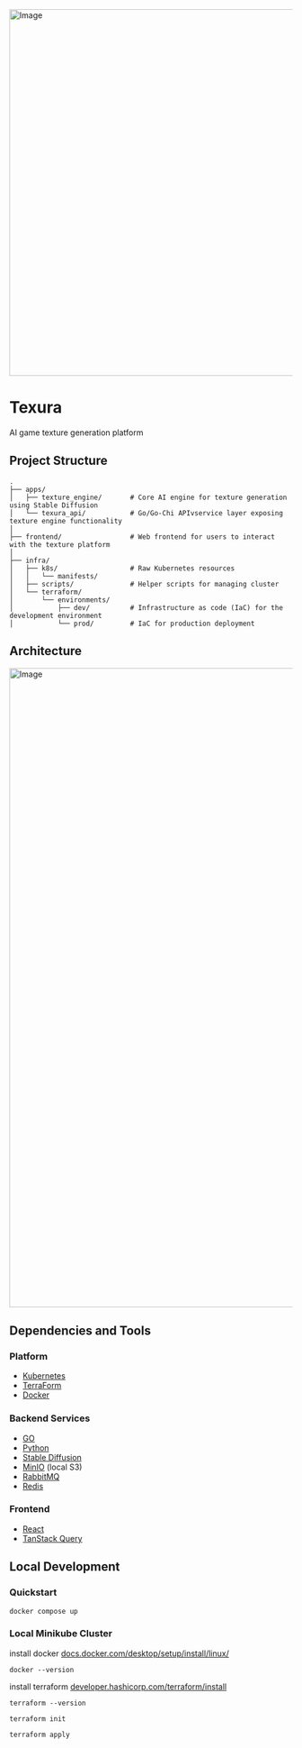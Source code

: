 <img width="1283" height="651" alt="Image" src="https://github.com/user-attachments/assets/d4da1040-b4fd-4c2a-ada2-75bf3d64c468" />

# Texura

AI game texture generation platform

## Project Structure

```
.
├── apps/
│   ├── texture_engine/       # Core AI engine for texture generation using Stable Diffusion
│   └── texura_api/           # Go/Go-Chi APIvservice layer exposing texture engine functionality
│
├── frontend/                 # Web frontend for users to interact with the texture platform
│
├── infra/
│   ├── k8s/                  # Raw Kubernetes resources
│   │   └── manifests/
│   ├── scripts/              # Helper scripts for managing cluster
│   └── terraform/
│       └── environments/
│           ├── dev/          # Infrastructure as code (IaC) for the development environment
│           └── prod/         # IaC for production deployment
```

## Architecture

<img width="2096" height="1135" alt="Image" src="https://github.com/user-attachments/assets/aaaeb382-9c8c-4842-acf5-0b0b5484216a" />

## Dependencies and Tools

### Platform

-   [Kubernetes](https://kubernetes.io/)
-   [TerraForm](https://developer.hashicorp.com/terraform/)
-   [Docker](https://www.docker.com/)

### Backend Services

-   [GO](https://go.dev/)
-   [Python](https://www.python.org/)
-   [Stable Diffusion](https://stability.ai/)
-   [MinIO](https://min.io/) (local S3)
-   [RabbitMQ](https://www.rabbitmq.com/)
-   [Redis](https://redis.io/)

### Frontend

-   [React](https://react.dev/)
-   [TanStack Query](https://tanstack.com/query/latest)

## Local Development

### Quickstart

```
docker compose up
```

### Local Minikube Cluster

install docker [docs.docker.com/desktop/setup/install/linux/](https://docs.docker.com/desktop/setup/install/linux/)

```
docker --version
```

install terraform [developer.hashicorp.com/terraform/install](https://developer.hashicorp.com/terraform/install)

```
terraform --version
```

```
terraform init
```

```
terraform apply
```
